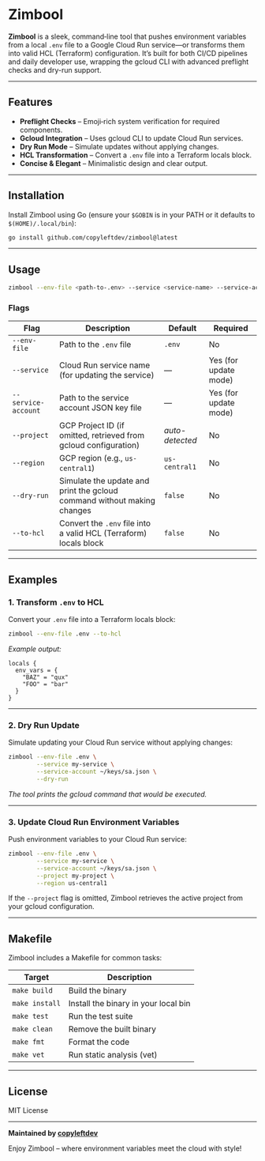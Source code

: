 
# Zimbool

**Zimbool** is a sleek, command‑line tool that pushes environment variables from a local `.env` file to a Google Cloud Run service—or transforms them into valid HCL (Terraform) configuration. It’s built for both CI/CD pipelines and daily developer use, wrapping the gcloud CLI with advanced preflight checks and dry-run support.

---

## Features

- **Preflight Checks** – Emoji‑rich system verification for required components.
- **Gcloud Integration** – Uses gcloud CLI to update Cloud Run services.
- **Dry Run Mode** – Simulate updates without applying changes.
- **HCL Transformation** – Convert a `.env` file into a Terraform locals block.
- **Concise & Elegant** – Minimalistic design and clear output.

---

## Installation

Install Zimbool using Go (ensure your `$GOBIN` is in your PATH or it defaults to `$(HOME)/.local/bin`):

```bash
go install github.com/copyleftdev/zimbool@latest
```

---

## Usage

```bash
zimbool --env-file <path-to-.env> --service <service-name> --service-account <path-to-sa.json> [--project <project-id>] [--region <region>] [--dry-run] [--to-hcl]
```

### Flags

| **Flag**             | **Description**                                                           | **Default**      | **Required**                   |
|----------------------|---------------------------------------------------------------------------|------------------|--------------------------------|
| `--env-file`         | Path to the `.env` file                                                   | `.env`           | No                             |
| `--service`          | Cloud Run service name (for updating the service)                         | —                | Yes (for update mode)          |
| `--service-account`  | Path to the service account JSON key file                                 | —                | Yes (for update mode)          |
| `--project`          | GCP Project ID (if omitted, retrieved from gcloud configuration)          | _auto-detected_  | No                             |
| `--region`           | GCP region (e.g., `us-central1`)                                            | `us-central1`    | No                             |
| `--dry-run`          | Simulate the update and print the gcloud command without making changes     | `false`          | No                             |
| `--to-hcl`           | Convert the `.env` file into a valid HCL (Terraform) locals block           | `false`          | No                             |

---

## Examples

### 1. Transform `.env` to HCL

Convert your `.env` file into a Terraform locals block:

```bash
zimbool --env-file .env --to-hcl
```

*Example output:*

```hcl
locals {
  env_vars = {
    "BAZ" = "qux"
    "FOO" = "bar"
  }
}
```

---

### 2. Dry Run Update

Simulate updating your Cloud Run service without applying changes:

```bash
zimbool --env-file .env \
        --service my-service \
        --service-account ~/keys/sa.json \
        --dry-run
```

*The tool prints the gcloud command that would be executed.*

---

### 3. Update Cloud Run Environment Variables

Push environment variables to your Cloud Run service:

```bash
zimbool --env-file .env \
        --service my-service \
        --service-account ~/keys/sa.json \
        --project my-project \
        --region us-central1
```

If the `--project` flag is omitted, Zimbool retrieves the active project from your gcloud configuration.

---

## Makefile

Zimbool includes a Makefile for common tasks:

| **Target** | **Description**                                |
|------------|------------------------------------------------|
| `make build`   | Build the binary                           |
| `make install` | Install the binary in your local bin       |
| `make test`    | Run the test suite                         |
| `make clean`   | Remove the built binary                    |
| `make fmt`     | Format the code                            |
| `make vet`     | Run static analysis (vet)                  |

---

## License

MIT License

---

**Maintained by [copyleftdev](https://github.com/copyleftdev)**

Enjoy Zimbool – where environment variables meet the cloud with style!
